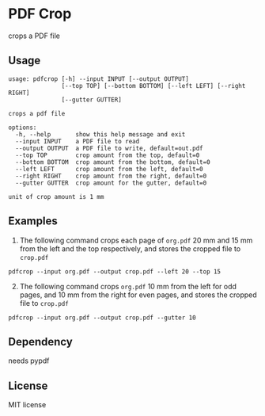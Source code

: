 # PDF Crop
crops a PDF file

## Usage
```
usage: pdfcrop [-h] --input INPUT [--output OUTPUT]
               [--top TOP] [--bottom BOTTOM] [--left LEFT] [--right RIGHT]
               [--gutter GUTTER]

crops a pdf file

options:
  -h, --help       show this help message and exit
  --input INPUT    a PDF file to read
  --output OUTPUT  a PDF file to write, default=out.pdf
  --top TOP        crop amount from the top, default=0
  --bottom BOTTOM  crop amount from the bottom, default=0
  --left LEFT      crop amount from the left, default=0
  --right RIGHT    crop amount from the right, default=0
  --gutter GUTTER  crop amount for the gutter, default=0

unit of crop amount is 1 mm
```

## Examples

1. The following command crops each page of ``org.pdf`` 20 mm and 15 mm from the left and the top respectively, and stores the cropped file to ``crop.pdf``

```
pdfcrop --input org.pdf --output crop.pdf --left 20 --top 15
```

2. The following command crops ``org.pdf`` 10 mm from the left for odd pages, and 10 mm from the right for even pages, and stores the cropped file to ``crop.pdf``
```
pdfcrop --input org.pdf --output crop.pdf --gutter 10
```

## Dependency
needs pypdf

## License
MIT license
